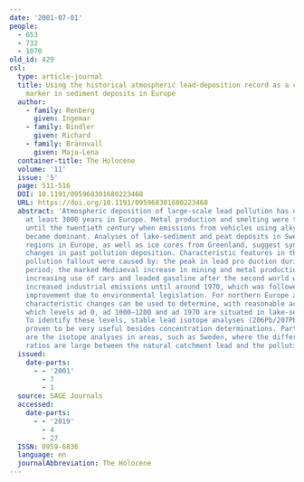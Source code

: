 ```yaml
---
date: '2001-07-01'
people:
  - 653
  - 732
  - 1070
old_id: 429
csl:
  type: article-journal
  title: Using the historical atmospheric lead-deposition record as a chronological
    marker in sediment deposits in Europe
  author:
    - family: Renberg
      given: Ingemar
    - family: Bindler
      given: Richard
    - family: Brännvall
      given: Maja-Lena
  container-title: The Holocene
  volume: '11'
  issue: '5'
  page: 511-516
  DOI: 10.1191/095968301680223468
  URL: https://doi.org/10.1191/095968301680223468
  abstract: 'Atmospheric deposition of large-scale lead pollution has occurred for
    at least 3000 years in Europe. Metal production and smelting were the main sources
    until the twentieth century when emissions from vehicles using alkyl-leaded petrol
    became dominant. Analyses of lake-sediment and peat deposits in Sweden and other
    regions in Europe, as well as ice cores from Greenland, suggest synchronous temporal
    changes in past pollution deposition. Characteristic features in the atmospheric
    pollution fallout were caused by: the peak in lead pro duction during the Roman
    period; the marked Mediaeval increase in mining and metal production; the rapidly
    increasing use of cars and leaded gasoline after the second world war along with
    increased industrial emissions until around 1970, which was followed by a major
    improvement due to environmental legislation. For northern Europe at least, these
    characteristic changes can be used to determine, with reasonable accuracy, at
    which levels ad 0, ad 1000–1200 and ad 1970 are situated in lake-sediment deposits.
    To identify these levels, stable lead isotope analyses (206Pb/207Pb ratios) have
    proven to be very useful besides concentration determinations. Particularly useful
    are the isotope analyses in areas, such as Sweden, where the differences in 206Pb/207Pb
    ratios are large between the natural catchment lead and the pollution lead.'
  issued:
    date-parts:
      - - '2001'
        - 7
        - 1
  source: SAGE Journals
  accessed:
    date-parts:
      - - '2019'
        - 4
        - 27
  ISSN: 0959-6836
  language: en
  journalAbbreviation: The Holocene
---
```

